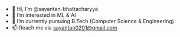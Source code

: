 - 👋 Hi, I’m @sayantan-bhattacharyya
- 👀 I’m interested in ML & AI
- 🌱 I’m currently pursuing B.Tech (Computer Science & Engineering)
- 📫 Reach me via sayantan0201@gmail.com

<!---
sayantan-bhattacharyya/sayantan-bhattacharyya is a ✨ special ✨ repository because its `README.md` (this file) appears on your GitHub profile.
You can click the Preview link to take a look at your changes.
--->
